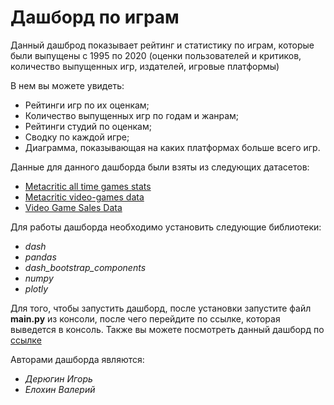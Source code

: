 # Дашборд по играм

Данный дашброд показывает рейтинг и статистику по играм, которые были выпущены с 1995 по 2020 (оценки пользователей и критиков, количество выпущенных игр, издателей, игровые платформы)

В нем вы можете увидеть:
- Рейтинги игр по их оценкам;
- Количество выпущенных игр по годам и жанрам;
- Рейтинги студий по оценкам;
- Сводку по каждой игре;
- Диаграмма, показывающая на каких платформах больше всего игр.

Данные для данного дашборда были взяты из следующих датасетов:
- [Metacritic all time games stats][1]
- [Metacritic video-games data][2]
- [Video Game Sales Data][3]

Для работы дашборда необходимо установить следующие библиотеки:
- _dash_
- _pandas_
- _dash_bootstrap_components_
- _numpy_
- _plotly_

Для того, чтобы запустить дашборд, после установки запустите файл **main.py** из консоли, после чего перейдите по ссылке, которая выведется в консоль.
Также вы можете посмотреть данный дашборд по [ссылке][4]

Авторами дашборда являются:
- _Дерюгин Игорь_
- _Елохин Валерий_

[1]: https://www.kaggle.com/datasets/skateddu/metacritic-all-time-games-stats
[2]: https://www.kaggle.com/datasets/brunovr/metacritic-videogames-data
[3]: https://www.kaggle.com/datasets/holmjason2/videogamedata
[4]: https://cosmoghost.pythonanywhere.com
